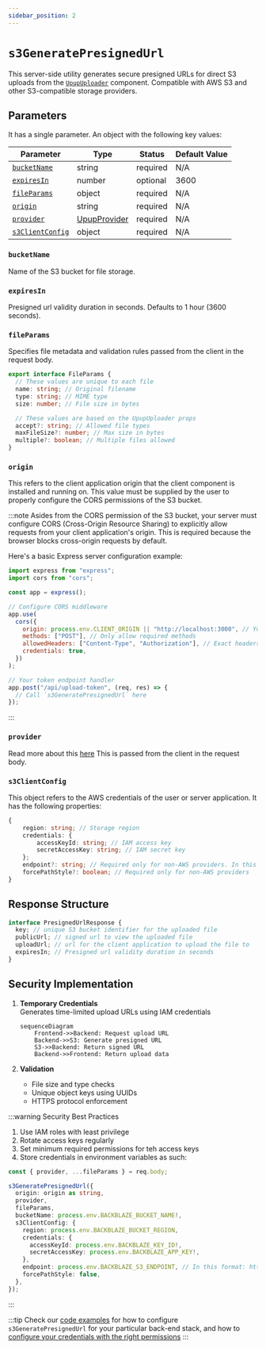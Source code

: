 ```yaml
---
sidebar_position: 2
---
```


# `s3GeneratePresignedUrl`

This server-side utility generates secure presigned URLs for direct S3 uploads from the [`UpupUploader`](/docs/category/upupuploader) component. Compatible with AWS S3 and other S3-compatible storage providers.

## Parameters

It has a single parameter. An object with the following key values:

| Parameter                           | Type                                                                        | Status   | Default Value |
| ----------------------------------- | --------------------------------------------------------------------------- | -------- | ------------- |
| [`bucketName`](#bucketname)         | string                                                                      | required | N/A           |
| [`expiresIn`](#expiresin)           | number                                                                      | optional | 3600          |
| [`fileParams`](#fileparams)         | object                                                                      | required | N/A           |
| [`origin`](#origin)                 | string                                                                      | required | N/A           |
| [`provider`](#provider)             | [UpupProvider](/docs/api-reference/upupuploader/required-props.md#provider) | required | N/A           |
| [`s3ClientConfig`](#s3clientconfig) | object                                                                      | required | N/A           |

### `bucketName`

Name of the S3 bucket for file storage.

### `expiresIn`

Presigned url validity duration in seconds. Defaults to 1 hour (3600 seconds).

<!-- :::tip
Not sure of how the upup package works, take a look at this [logic diagram](/docs/getting-started.md#logic-diagram) or the simplified version below:

```mermaid
sequenceDiagram
    Frontend->>Backend: Request upload URL
    Backend->>S3/Azure: Generate signed URL
    Backend->>Frontend: Return signed URL
    Frontend->>Cloud Storage: Direct upload using URL
    Cloud Storage->>Frontend: Upload confirmation
```

::: -->

### `fileParams`

Specifies file metadata and validation rules passed from the client in the request body.

```ts
export interface FileParams {
  // These values are unique to each file
  name: string; // Original filename
  type: string; // MIME type
  size: number; // File size in bytes

  // These values are based on the UpupUploader props
  accept?: string; // Allowed file types
  maxFileSize?: number; // Max size in bytes
  multiple?: boolean; // Multiple files allowed
}
```

### `origin`

This refers to the client application origin that the client component is installed and running on.
This value must be supplied by the user to properly configure the CORS permissions of the S3 bucket.

:::note
Asides from the CORS permission of the S3 bucket, your server must configure CORS (Cross-Origin Resource Sharing) to explicitly allow requests from your client application's origin. This is required because the browser blocks cross-origin requests by default.

Here's a basic Express server configuration example:

```javascript
import express from "express";
import cors from "cors";

const app = express();

// Configure CORS middleware
app.use(
  cors({
    origin: process.env.CLIENT_ORIGIN || "http://localhost:3000", // Your client's origin
    methods: ["POST"], // Only allow required methods
    allowedHeaders: ["Content-Type", "Authorization"], // Exact headers might vary based on your server setup
    credentials: true,
  })
);

// Your token endpoint handler
app.post("/api/upload-token", (req, res) => {
  // Call `s3GeneratePresignedUrl` here
});
```

:::

### `provider`

Read more about this [here](/docs/api-reference/upupuploader/required-props.md#provider)
This is passed from the client in the request body.

### `s3ClientConfig`

This object refers to the AWS credentials of the user or server application.
It has the following properties:

```ts
{
    region: string; // Storage region
    credentials: {
        accessKeyId: string; // IAM access key
        secretAccessKey: string; // IAM secret key
    };
    endpoint?: string; // Required only for non-AWS providers. In this format: https://...
    forcePathStyle?: boolean; // Required only for non-AWS providers
}
```

## Response Structure

```ts
interface PresignedUrlResponse {
  key; // unique S3 bucket identifier for the uploaded file
  publicUrl; // signed url to view the uploaded file
  uploadUrl; // url for the client application to upload the file to
  expiresIn; // Presigned url validity duration in seconds
}
```

## Security Implementation

1. **Temporary Credentials**  
   Generates time-limited upload URLs using IAM credentials

   ```mermaid
   sequenceDiagram
       Frontend->>Backend: Request upload URL
       Backend->>S3: Generate presigned URL
       S3->>Backend: Return signed URL
       Backend->>Frontend: Return upload data
   ```

2. **Validation**
   - File size and type checks
   - Unique object keys using UUIDs
   - HTTPS protocol enforcement

:::warning Security Best Practices

1. Use IAM roles with least privilege
2. Rotate access keys regularly
3. Set minimum required permissions for teh access keys
4. Store credentials in environment variables as such:

```ts
const { provider, ...fileParams } = req.body;

s3GeneratePresignedUrl({
  origin: origin as string,
  provider,
  fileParams,
  bucketName: process.env.BACKBLAZE_BUCKET_NAME!,
  s3ClientConfig: {
    region: process.env.BACKBLAZE_BUCKET_REGION,
    credentials: {
      accessKeyId: process.env.BACKBLAZE_KEY_ID!,
      secretAccessKey: process.env.BACKBLAZE_APP_KEY!,
    },
    endpoint: process.env.BACKBLAZE_S3_ENDPOINT, // In this format: https://...
    forcePathStyle: false,
  },
});
```

:::

:::tip
Check our [code examples](/docs/code-examples.md) for how to configure `s3GeneratePresignedUrl` for your particular back-end stack, and how to [configure your credentials with the right permissions](/docs/credentials-configuration.md)
:::
